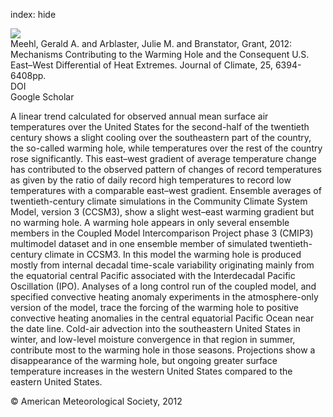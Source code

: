 index: hide

<div class="Citation">
    <div class="Citation-thumb CitationThumb-linked"  data-href="https://doi.org/10.1175/jcli-d-11-00655.1">
      <img src="https://static.claimspace.cloud/climate-study-static/refs/thumbs/2/Meehl_et_al_2012-thumb.png" />
    </div>

  <div class="Citation-body">
    <div class="Citation-text">Meehl, Gerald A. and Arblaster, Julie M. and Branstator, Grant, 2012: Mechanisms Contributing to the Warming Hole and the Consequent U.S. East–West Differential of Heat Extremes. <span class="Article-journal">Journal of Climate, </span><span class="Article-volume">25, </span>6394-6408pp.</div>
    <div class="Citation-links">
      <div class="CitationLink" data-href="https://doi.org/10.1175/jcli-d-11-00655.1">
        <div class="CitationLink-icon CitationLink-Doi"></div>
        <div class="CitationLink-text">DOI</div>
      </div>
      <div class="CitationLink" data-href="https://scholar.google.com/scholar?q=10.1175/jcli-d-11-00655.1">
        <div class="CitationLink-icon CitationLink-Scholar"></div>
        <div class="CitationLink-text">Google Scholar</div>
      </div>
    </div>
  </div>
</div>

A linear trend calculated for observed annual mean surface air temperatures over the United States for the second-half of the twentieth century shows a slight cooling over the southeastern part of the country, the so-called warming hole, while temperatures over the rest of the country rose significantly. This east–west gradient of average temperature change has contributed to the observed pattern of changes of record temperatures as given by the ratio of daily record high temperatures to record low temperatures with a comparable east–west gradient. Ensemble averages of twentieth-century climate simulations in the Community Climate System Model, version 3 (CCSM3), show a slight west–east warming gradient but no warming hole. A warming hole appears in only several ensemble members in the Coupled Model Intercomparison Project phase 3 (CMIP3) multimodel dataset and in one ensemble member of simulated twentieth-century climate in CCSM3. In this model the warming hole is produced mostly from internal decadal time-scale variability originating mainly from the equatorial central Pacific associated with the Interdecadal Pacific Oscillation (IPO). Analyses of a long control run of the coupled model, and specified convective heating anomaly experiments in the atmosphere-only version of the model, trace the forcing of the warming hole to positive convective heating anomalies in the central equatorial Pacific Ocean near the date line. Cold-air advection into the southeastern United States in winter, and low-level moisture convergence in that region in summer, contribute most to the warming hole in those seasons. Projections show a disappearance of the warming hole, but ongoing greater surface temperature increases in the western United States compared to the eastern United States.

<div class="Citation-copy">
&copy; American Meteorological Society, 2012
</div>